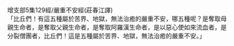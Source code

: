 增支部5集129經/嚴重不安經(莊春江譯)  
「比丘們！有這五種屬於苦界、地獄，無法治癒的嚴重不安，哪五種呢？是奪取母親生命者，是奪取父親生命者，是奪取阿羅漢生命者，是以惡心使如來流血者，是分裂僧團者，比丘們！這是五種屬於苦界、地獄，無法治癒的嚴重不安。」  
  
  

